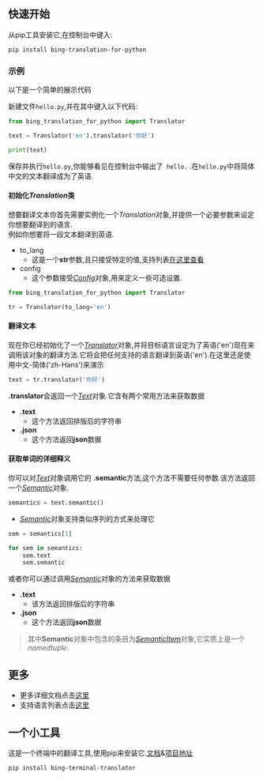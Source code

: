 ## 快速开始
从pip工具安装它,在控制台中键入:

    pip install bing-translation-for-python

### 示例
以下是一个简单的展示代码

新建文件`hello.py`,并在其中键入以下代码:
```python
from bing_translation_for_python import Translator

text = Translator('en').translator('你好')

print(text)
```
保存并执行`hello.py`,你能够看见在控制台中输出了` hello.` .在`hello.py`中将简体中文的文本翻译成为了英语.

<!-- TODO 未定义的url链接-->
#### 初始化*Translation*类
想要翻译文本你首先需要实例化一个*Translation*对象,并提供一个必要参数来设定你想要翻译到的语言.<br>例如你想要将一段文本翻译到英语.
* to_lang
    * 这是一个**str**参数,且只接受特定的值,支持列表[在这里查看][1]
* config
    * 这个参数接受[*Config*](api/config)对象,用来定义一些可选设置.

```python
from bing_translation_for_python import Translator

tr = Translator(to_lang='en')
```

#### 翻译文本
现在你已经初始化了一个[*Translator*][2]对象,并将目标语言设定为了英语('en')现在来调用该对象的翻译方法.它将会把任何支持的语言翻译到英语('en').在这里还是使用中文-简体('zh-Hans')来演示
```python
text = tr.translator('你好')
```
**.translator**会返回一个[*Text*][3]对象.它含有两个常用方法来获取数据
* **.text**
    * 这个方法返回排版后的字符串
* **.json**
    * 这个方法返回**json**数据

#### 获取单词的详细释义
你可以对[*Text*][3]对象调用它的 **.semantic**方法,这个方法不需要任何参数.该方法返回一个[*Semantic*][4]对象.
```python
semantics = text.semantic()
```
* [*Semantic*][4]对象支持类似序列的方式来处理它
```python
sem = semantics[1]

for sem in semantics:
    sem.text
    sem.semantic
```

或者你可以通过调用[*Semantic*][4]对象的方法来获取数据
* **.text**
    * 该方法返回排版后的字符串
* **.json**
    * 这个方法返回**json**数据

>其中**Semantic**对象中包含的条目为[*SemanticItem*][4]对象,它实质上是一个*namedtuple*.


## 更多
* 更多详细文档点击[这里](api/)
* 支持语言列表点击[这里][1]

<!-- TODO 终端工具的文档链接和项目地址 -->
## 一个小工具
这是一个终端中的翻译工具,使用pip来安装它.[文档]()&[项目地址]()

    pip install bing-terminal-translator

<!-- 语言支持 -->
[1]:supportedlanguages
<!-- Translator -->
[2]:api/translator
<!-- Text -->
[3]:api/text
<!-- Semantic -->
[4]:api/semantic
